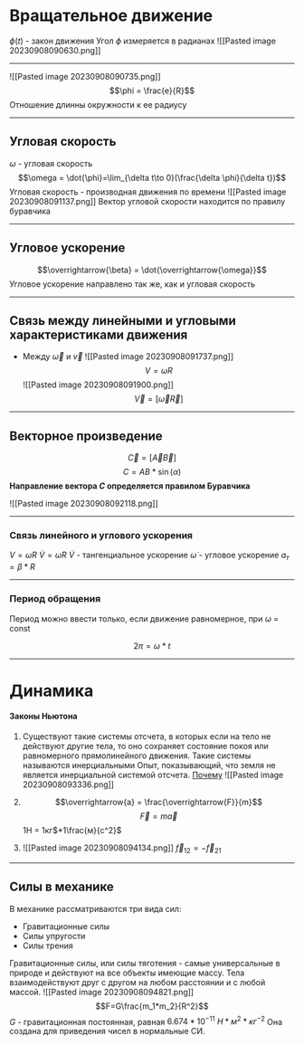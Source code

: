 
# Вращательное движение
$\phi(t)$ - закон движения
Угол $\phi$ измеряется в радианах
![[Pasted image 20230908090630.png]]

---
![[Pasted image 20230908090735.png]]
$$\phi = \frac{e}{R}$$
Отношение длинны окружности к ее радиусу

---

## Угловая скорость
$\omega$ - угловая скорость
$$\omega = \dot{\phi}=\lim_{\delta t\to 0}(\frac{\delta \phi}{\delta t})$$
Угловая скорость - производная движения по времени
![[Pasted image 20230908091137.png]]
Вектор угловой скорости находится по правилу буравчика

----
## Угловое ускорение

$$\overrightarrow{\beta} = \dot{\overrightarrow{\omega}}$$
Угловое ускорение направлено так же, как и угловая скорость

---

## Связь между линейными и угловыми характеристиками движения

- Между $\overrightarrow{\omega}$ и $\overrightarrow{v}$
![[Pasted image 20230908091737.png]]
$$V = \omega R$$
![[Pasted image 20230908091900.png]]
$$\overrightarrow{V} = [\overrightarrow{\omega}\overrightarrow{R}]$$

---
## Векторное произведение
$$\overrightarrow{C} = [\overrightarrow{A} \overrightarrow{B}]$$
$$C = AB * \sin(\alpha)$$
**Направление вектора $C$ определяется правилом Буравчика**


![[Pasted image 20230908092118.png]]

----

### Связь линейного и углового ускорения

$V = \omega R$
$\dot{V} = \dot{\omega}R$
$\dot{V}$ - тангенциальное ускорение
$\dot{\omega}$ - угловое ускорение
$a_т=\beta * R$

---
### Период обращения
Период можно ввести только, если движение равномерное, при $\omega$ = const

$$2 \pi = \omega * t$$

---

# Динамика

#### Законы Ньютона
1) Существуют  такие системы отсчета, в которых если на тело не действуют другие тела, то оно сохраняет состояние покоя или равномерного прямолинейного движения. Такие системы называются инерциальными
Опыт, показывающий, что земля не является инерциальной системой отсчета. [Почему](https://www.all-fizika.com/article/index.php?id_article=2126)
![[Pasted image 20230908093336.png]]
2) $$\overrightarrow{a} = \frac{\overrightarrow{F}}{m}$$ $$\overrightarrow{F}=m\overrightarrow{a}$$
   1Н = $1$кг$*1\frac{м}{c^2}$

3) ![[Pasted image 20230908094134.png]]
   $\overrightarrow{f}_{12}=-\overrightarrow{f}_{21}$

----
## Силы в механике

В механике рассматриваются три вида сил:
- Гравитационные силы
- Силы упругости
- Силы трения

Гравитационные силы, или силы тяготения - самые универсальные в природе и действуют на все объекты имеющие массу.
Тела взаимодействуют друг с другом на любом расстоянии и с любой массой.
![[Pasted image 20230908094821.png]]
$$F=G\frac{m_1*m_2}{R^2}$$
$G$ - гравитационная постоянная, равная $6.674*10^{-11}$ $H*м^2*кг^{-2}$
Она создана для приведения чисел в нормальные СИ.
